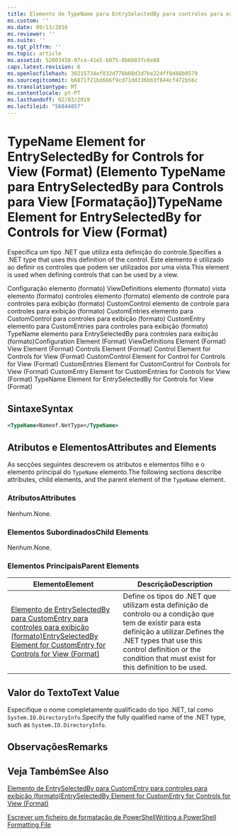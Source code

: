 ```yaml
---
title: Elemento de TypeName para EntrySelectedBy para controles para exibição (formato) | Documentos da Microsoft
ms.custom: ''
ms.date: 09/13/2016
ms.reviewer: ''
ms.suite: ''
ms.tgt_pltfrm: ''
ms.topic: article
ms.assetid: 52003450-07ca-41e5-b075-8b6b03fc6e88
caps.latest.revision: 6
ms.openlocfilehash: 30215734ef832d778b08d3d7be224ff8d88b0579
ms.sourcegitcommit: b6871f21bd666f9cd71dd336bb3f844cf472b56c
ms.translationtype: MT
ms.contentlocale: pt-PT
ms.lasthandoff: 02/03/2019
ms.locfileid: "56844857"
---
```

# <a name="typename-element-for-entryselectedby-for-controls-for-view-format"></a><span data-ttu-id="d7976-102">TypeName Element for EntrySelectedBy for Controls for View (Format) (Elemento TypeName para EntrySelectedBy para Controls para View [Formatação])</span><span class="sxs-lookup"><span data-stu-id="d7976-102">TypeName Element for EntrySelectedBy for Controls for View (Format)</span></span>

<span data-ttu-id="d7976-103">Especifica um tipo .NET que utiliza esta definição do controle.</span><span class="sxs-lookup"><span data-stu-id="d7976-103">Specifies a .NET type that uses this definition of the control.</span></span> <span data-ttu-id="d7976-104">Este elemento é utilizado ao definir os controles que podem ser utilizados por uma vista.</span><span class="sxs-lookup"><span data-stu-id="d7976-104">This element is used when defining controls that can be used by a view.</span></span>

<span data-ttu-id="d7976-105">Configuração elemento (formato) ViewDefinitions elemento (formato) vista elemento (formato) controles elemento (formato) elemento de controle para controles para exibição (formato) CustomControl elemento de controle para controles para exibição (formato) CustomEntries elemento para CustomControl para controles para exibição (formato) CustomEntry elemento para CustomEntries para controles para exibição (formato) TypeName elemento para EntrySelectedBy para controles para exibição (formato)</span><span class="sxs-lookup"><span data-stu-id="d7976-105">Configuration Element (Format) ViewDefinitions Element (Format) View Element (Format) Controls Element (Format) Control Element for Controls for View (Format) CustomControl Element for Control for Controls for View (Format) CustomEntries Element for CustomControl for Controls for View (Format) CustomEntry Element for CustomEntries for Controls for View (Format) TypeName Element for EntrySelectedBy for Controls for View (Format)</span></span>

## <a name="syntax"></a><span data-ttu-id="d7976-106">Sintaxe</span><span class="sxs-lookup"><span data-stu-id="d7976-106">Syntax</span></span>

```xml
<TypeName>Nameof.NetType</TypeName>

```

## <a name="attributes-and-elements"></a><span data-ttu-id="d7976-107">Atributos e Elementos</span><span class="sxs-lookup"><span data-stu-id="d7976-107">Attributes and Elements</span></span>

<span data-ttu-id="d7976-108">As secções seguintes descrevem os atributos e elementos filho e o elemento principal do `TypeName` elemento.</span><span class="sxs-lookup"><span data-stu-id="d7976-108">The following sections describe attributes, child elements, and the parent element of the `TypeName` element.</span></span>

### <a name="attributes"></a><span data-ttu-id="d7976-109">Atributos</span><span class="sxs-lookup"><span data-stu-id="d7976-109">Attributes</span></span>

<span data-ttu-id="d7976-110">Nenhum.</span><span class="sxs-lookup"><span data-stu-id="d7976-110">None.</span></span>

### <a name="child-elements"></a><span data-ttu-id="d7976-111">Elementos Subordinados</span><span class="sxs-lookup"><span data-stu-id="d7976-111">Child Elements</span></span>

<span data-ttu-id="d7976-112">Nenhum.</span><span class="sxs-lookup"><span data-stu-id="d7976-112">None.</span></span>

### <a name="parent-elements"></a><span data-ttu-id="d7976-113">Elementos Principais</span><span class="sxs-lookup"><span data-stu-id="d7976-113">Parent Elements</span></span>

|<span data-ttu-id="d7976-114">Elemento</span><span class="sxs-lookup"><span data-stu-id="d7976-114">Element</span></span>|<span data-ttu-id="d7976-115">Descrição</span><span class="sxs-lookup"><span data-stu-id="d7976-115">Description</span></span>|
|-------------|-----------------|
|[<span data-ttu-id="d7976-116">Elemento de EntrySelectedBy para CustomEntry para controles para exibição (formato)</span><span class="sxs-lookup"><span data-stu-id="d7976-116">EntrySelectedBy Element for CustomEntry for Controls for View (Format)</span></span>](./entryselectedby-element-for-customentry-for-controls-for-view-format.md)|<span data-ttu-id="d7976-117">Define os tipos do .NET que utilizam esta definição de controlo ou a condição que tem de existir para esta definição a utilizar.</span><span class="sxs-lookup"><span data-stu-id="d7976-117">Defines the .NET types that use this control definition or the condition that must exist for this definition to be used.</span></span>|

## <a name="text-value"></a><span data-ttu-id="d7976-118">Valor do Texto</span><span class="sxs-lookup"><span data-stu-id="d7976-118">Text Value</span></span>

<span data-ttu-id="d7976-119">Especifique o nome completamente qualificado do tipo .NET, tal como `System.IO.DirectoryInfo`.</span><span class="sxs-lookup"><span data-stu-id="d7976-119">Specify the fully qualified name of the .NET type, such as `System.IO.DirectoryInfo`.</span></span>

## <a name="remarks"></a><span data-ttu-id="d7976-120">Observações</span><span class="sxs-lookup"><span data-stu-id="d7976-120">Remarks</span></span>

## <a name="see-also"></a><span data-ttu-id="d7976-121">Veja Também</span><span class="sxs-lookup"><span data-stu-id="d7976-121">See Also</span></span>

[<span data-ttu-id="d7976-122">Elemento de EntrySelectedBy para CustomEntry para controles para exibição (formato)</span><span class="sxs-lookup"><span data-stu-id="d7976-122">EntrySelectedBy Element for CustomEntry for Controls for View (Format)</span></span>](./entryselectedby-element-for-customentry-for-controls-for-view-format.md)

[<span data-ttu-id="d7976-123">Escrever um ficheiro de formatação de PowerShell</span><span class="sxs-lookup"><span data-stu-id="d7976-123">Writing a PowerShell Formatting File</span></span>](./writing-a-powershell-formatting-file.md)
